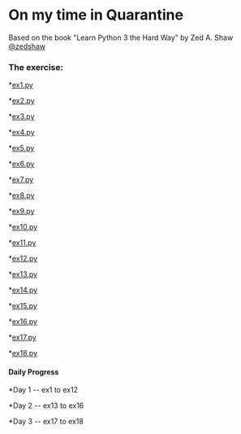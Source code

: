 # On my time in Quarantine
Based on the book "Learn Python 3 the Hard Way" by Zed A. Shaw [@zedshaw](https://www.github.com/zedshaw)

### The exercise:

*[ex1.py](https://github.com/raman934/Learn-Python-3-The-Hard-Way/blob/master/ex1.py)

*[ex2.py](https://github.com/raman934/Learn-Python-3-The-Hard-Way/blob/master/ex2.py)

*[ex3.py](https://github.com/raman934/Learn-Python-3-The-Hard-Way/blob/master/ex3.py)

*[ex4.py](https://github.com/raman934/Learn-Python-3-The-Hard-Way/blob/master/ex4.py)

*[ex5.py](https://github.com/raman934/Learn-Python-3-The-Hard-Way/blob/master/ex5.py)

*[ex6.py](https://github.com/raman934/Learn-Python-3-The-Hard-Way/blob/master/ex6.py)

*[ex7.py](https://github.com/raman934/Learn-Python-3-The-Hard-Way/blob/master/ex7.py)

*[ex8.py](https://github.com/raman934/Learn-Python-3-The-Hard-Way/blob/master/ex8.py)

*[ex9.py](https://github.com/raman934/Learn-Python-3-The-Hard-Way/blob/master/ex9.py)

*[ex10.py](https://github.com/raman934/Learn-Python-3-The-Hard-Way/blob/master/ex10.py)

*[ex11.py](https://github.com/raman934/Learn-Python-3-The-Hard-Way/blob/master/ex11.py)

*[ex12.py](https://github.com/raman934/Learn-Python-3-The-Hard-Way/blob/master/ex12.py)

*[ex13.py](https://github.com/raman934/Learn-Python-3-The-Hard-Way/blob/master/ex13.py)

*[ex14.py](https://github.com/raman934/Learn-Python-3-The-Hard-Way/blob/master/ex14.py)

*[ex15.py](https://github.com/raman934/Learn-Python-3-The-Hard-Way/blob/master/ex15.py)

*[ex16.py](https://github.com/raman934/Learn-Python-3-The-Hard-Way/blob/master/ex16.py)

*[ex17.py](https://github.com/raman934/Learn-Python-3-The-Hard-Way/blob/master/ex17.py)

*[ex18.py](https://github.com/raman934/Learn-Python-3-The-Hard-Way/blob/master/ex18.py)


#### Daily Progress

*Day 1 -- ex1 to ex12

*Day 2 -- ex13 to ex16

*Day 3 -- ex17 to ex18
